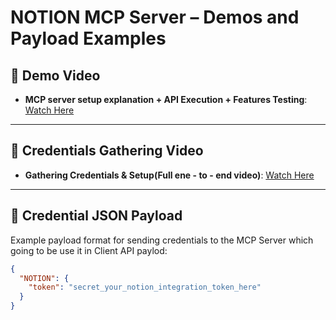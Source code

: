 # NOTION MCP Server – Demos and Payload Examples

## 🎥 Demo Video
- **MCP server setup explanation + API Execution + Features Testing**: [Watch Here](https://your-demo-video-link.com)

---

## 🎥 Credentials Gathering Video
- **Gathering Credentials & Setup(Full ene - to - end video)**: [Watch Here](https://your-demo-video-link.com)

---

## 🔐 Credential JSON Payload
Example payload format for sending credentials to the MCP Server which going to be use it in Client API paylod:
```json
{
  "NOTION": {
    "token": "secret_your_notion_integration_token_here"
  }
}
``` 